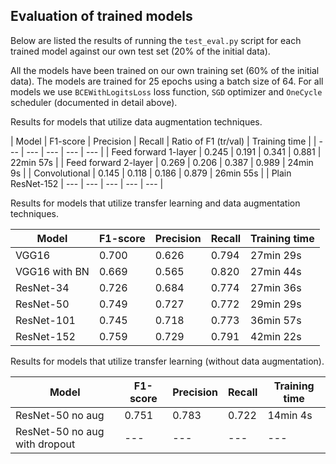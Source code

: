 ## Evaluation of trained models

Below are listed the results of running the ```test_eval.py``` script for each trained model against our own test set (20% of the initial data). 

All the models have been trained on our own training set (60% of the initial data). The models are trained for 25 epochs using a batch size of 64. For all models we use ```BCEWithLogitsLoss``` loss function, ```SGD``` optimizer and ```OneCycle``` scheduler (documented in detail above).

Results for models that utilize data augmentation techniques.

| Model | F1-score | Precision | Recall | Ratio of F1 (tr/val) | Training time |
| --- | --- | --- | --- | --- | 
| Feed forward 1-layer | 0.245 | 0.191 | 0.341 | 0.881 | 22min 57s | 
| Feed forward 2-layer | 0.269 | 0.206 | 0.387 | 0.989 | 24min 9s | 
| Convolutional | 0.145 | 0.118 | 0.186 | 0.879 | 26min 55s | 
| Plain ResNet-152 | --- | --- | --- | --- | --- |

Results for models that utilize transfer learning and data augmentation techniques.

| Model | F1-score | Precision | Recall | Training time | 
| --- | --- | --- | --- | --- | 
| VGG16 | 0.700 | 0.626 | 0.794 | 27min 29s |   
| VGG16 with BN | 0.669 | 0.565 | 0.820 | 27min 44s | 
| ResNet-34 | 0.726 | 0.684 | 0.774 | 27min 36s | 
| ResNet-50 | 0.749 | 0.727 | 0.772 | 29min 29s | 
| ResNet-101 | 0.745 | 0.718 | 0.773 | 36min 57s | 
| ResNet-152 | 0.759 | 0.729 | 0.791 | 42min 22s | 

Results for models that utilize transfer learning (without data augmentation).

| Model | F1-score | Precision | Recall | Training time |
| --- | --- | --- | --- | --- | 
| ResNet-50 no aug | 0.751 | 0.783 | 0.722 | 14min 4s | 
| ResNet-50 no aug with dropout | --- | --- | --- | --- | 


